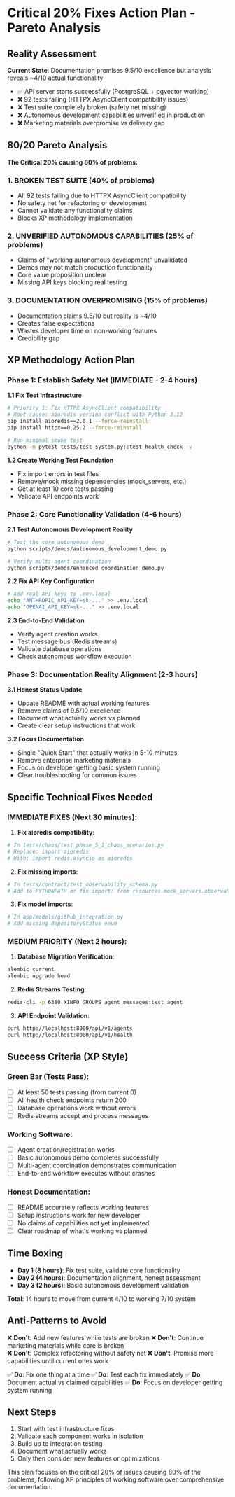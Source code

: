 # Critical 20% Fixes Action Plan - Pareto Analysis

## Reality Assessment

**Current State**: Documentation promises 9.5/10 excellence but analysis reveals ~4/10 actual functionality
- ✅ API server starts successfully (PostgreSQL + pgvector working)
- ❌ 92 tests failing (HTTPX AsyncClient compatibility issues)
- ❌ Test suite completely broken (safety net missing)
- ❌ Autonomous development capabilities unverified in production
- ❌ Marketing materials overpromise vs delivery gap

## 80/20 Pareto Analysis

**The Critical 20% causing 80% of problems:**

### 1. **BROKEN TEST SUITE** (40% of problems)
- All 92 tests failing due to HTTPX AsyncClient compatibility
- No safety net for refactoring or development
- Cannot validate any functionality claims
- Blocks XP methodology implementation

### 2. **UNVERIFIED AUTONOMOUS CAPABILITIES** (25% of problems)
- Claims of "working autonomous development" unvalidated
- Demos may not match production functionality
- Core value proposition unclear
- Missing API keys blocking real testing

### 3. **DOCUMENTATION OVERPROMISING** (15% of problems)
- Documentation claims 9.5/10 but reality is ~4/10
- Creates false expectations
- Wastes developer time on non-working features
- Credibility gap

## XP Methodology Action Plan

### Phase 1: Establish Safety Net (IMMEDIATE - 2-4 hours)

**1.1 Fix Test Infrastructure**
```bash
# Priority 1: Fix HTTPX AsyncClient compatibility
# Root cause: aioredis version conflict with Python 3.12
pip install aioredis==2.0.1 --force-reinstall
pip install httpx==0.25.2 --force-reinstall

# Run minimal smoke test
python -m pytest tests/test_system.py::test_health_check -v
```

**1.2 Create Working Test Foundation**
- Fix import errors in test files
- Remove/mock missing dependencies (mock_servers, etc.)
- Get at least 10 core tests passing
- Validate API endpoints work

### Phase 2: Core Functionality Validation (4-6 hours)

**2.1 Test Autonomous Development Reality**
```bash
# Test the core autonomous demo
python scripts/demos/autonomous_development_demo.py

# Verify multi-agent coordination
python scripts/demos/enhanced_coordination_demo.py
```

**2.2 Fix API Key Configuration**
```bash
# Add real API keys to .env.local
echo "ANTHROPIC_API_KEY=sk-..." >> .env.local
echo "OPENAI_API_KEY=sk-..." >> .env.local
```

**2.3 End-to-End Validation**
- Verify agent creation works
- Test message bus (Redis streams)  
- Validate database operations
- Check autonomous workflow execution

### Phase 3: Documentation Reality Alignment (2-3 hours)

**3.1 Honest Status Update**  
- Update README with actual working features
- Remove claims of 9.5/10 excellence
- Document what actually works vs planned
- Create clear setup instructions that work

**3.2 Focus Documentation**
- Single "Quick Start" that actually works in 5-10 minutes
- Remove enterprise marketing materials
- Focus on developer getting basic system running
- Clear troubleshooting for common issues

## Specific Technical Fixes Needed

### IMMEDIATE FIXES (Next 30 minutes):

1. **Fix aioredis compatibility**:
```python
# In tests/chaos/test_phase_5_1_chaos_scenarios.py
# Replace: import aioredis  
# With: import redis.asyncio as aioredis
```

2. **Fix missing imports**:
```python
# In tests/contract/test_observability_schema.py
# Add to PYTHONPATH or fix import: from resources.mock_servers.observability_events_mock
```

3. **Fix model imports**:
```python
# In app/models/github_integration.py
# Add missing RepositoryStatus enum
```

### MEDIUM PRIORITY (Next 2 hours):

1. **Database Migration Verification**:
```bash
alembic current
alembic upgrade head
```

2. **Redis Streams Testing**:
```bash
redis-cli -p 6380 XINFO GROUPS agent_messages:test_agent
```

3. **API Endpoint Validation**:
```bash
curl http://localhost:8000/api/v1/agents
curl http://localhost:8000/api/v1/health
```

## Success Criteria (XP Style)

### Green Bar (Tests Pass):
- [ ] At least 50 tests passing (from current 0)  
- [ ] All health check endpoints return 200
- [ ] Database operations work without errors
- [ ] Redis streams accept and process messages

### Working Software:
- [ ] Agent creation/registration works
- [ ] Basic autonomous demo completes successfully
- [ ] Multi-agent coordination demonstrates communication
- [ ] End-to-end workflow executes without crashes

### Honest Documentation:
- [ ] README accurately reflects working features
- [ ] Setup instructions work for new developer
- [ ] No claims of capabilities not yet implemented
- [ ] Clear roadmap of what's working vs planned

## Time Boxing

- **Day 1 (8 hours)**: Fix test suite, validate core functionality
- **Day 2 (4 hours)**: Documentation alignment, honest assessment
- **Day 3 (2 hours)**: Basic autonomous development validation

**Total**: 14 hours to move from current 4/10 to working 7/10 system

## Anti-Patterns to Avoid

❌ **Don't**: Add new features while tests are broken
❌ **Don't**: Continue marketing materials while core is broken  
❌ **Don't**: Complex refactoring without safety net
❌ **Don't**: Promise more capabilities until current ones work

✅ **Do**: Fix one thing at a time
✅ **Do**: Test each fix immediately
✅ **Do**: Document actual vs claimed capabilities
✅ **Do**: Focus on developer getting system running

## Next Steps

1. Start with test infrastructure fixes
2. Validate each component works in isolation
3. Build up to integration testing
4. Document what actually works
5. Only then consider new features or optimizations

This plan focuses on the critical 20% of issues causing 80% of the problems, following XP principles of working software over comprehensive documentation.